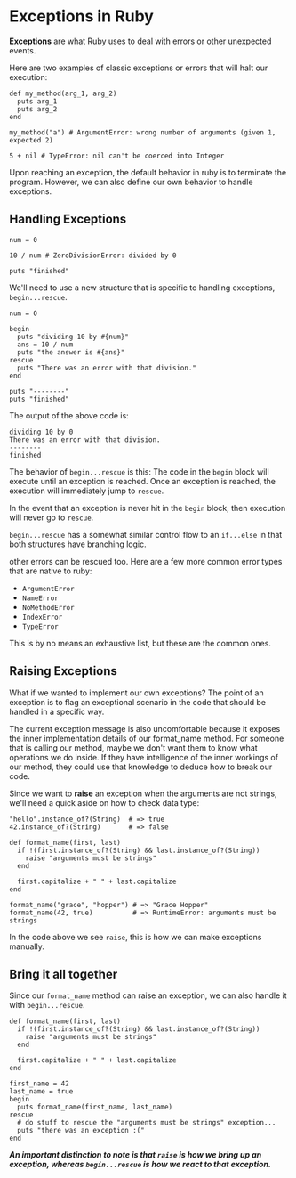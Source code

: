 # Exceptions in Ruby

**Exceptions** are what Ruby uses to deal with errors or other unexpected events. 

Here are two examples of classic exceptions or errors that will halt our execution:

```
def my_method(arg_1, arg_2)
  puts arg_1
  puts arg_2
end

my_method("a") # ArgumentError: wrong number of arguments (given 1, expected 2)
```

```
5 + nil # TypeError: nil can't be coerced into Integer
```

Upon reaching an exception, the default behavior in ruby is to terminate the program. However, we can also define our own behavior to handle exceptions.

## Handling Exceptions

```
num = 0

10 / num # ZeroDivisionError: divided by 0

puts "finished"
```

We'll need to use a new structure that is specific to handling exceptions, `begin...rescue`.

```
num = 0

begin
  puts "dividing 10 by #{num}"
  ans = 10 / num
  puts "the answer is #{ans}"
rescue
  puts "There was an error with that division."
end

puts "--------"
puts "finished"
```

The output of the above code is:

```
dividing 10 by 0
There was an error with that division.
--------
finished
```

The behavior of `begin...rescue` is this: The code in the `begin` block will execute until an exception is reached. Once an exception is reached, the execution will immediately jump to `rescue`.

In the event that an exception is never hit in the `begin` block, then execution will never go to `rescue`. 

`begin...rescue` has a somewhat similar control flow to an `if...else` in that both structures have branching logic. 

other errors can be rescued too. Here are a few more common error types that are native to ruby:

* `ArgumentError`
* `NameError`
* `NoMethodError`
* `IndexError`
* `TypeError`

This is by no means an exhaustive list, but these are the common ones.

## Raising Exceptions

What if we wanted to implement our own exceptions? The point of an exception is to flag an exceptional scenario in the code that should be handled in a specific way.

The current exception message is also uncomfortable because it exposes the inner implementation details of our format_name method. For someone that is calling our method, maybe we don't want them to know what operations we do inside. If they have intelligence of the inner workings of our method, they could use that knowledge to deduce how to break our code.

Since we want to **raise** an exception when the arguments are not strings, we'll need a quick aside on how to check data type:

```
"hello".instance_of?(String)  # => true
42.instance_of?(String)       # => false
```

```
def format_name(first, last)
  if !(first.instance_of?(String) && last.instance_of?(String))
    raise "arguments must be strings"
  end

  first.capitalize + " " + last.capitalize
end

format_name("grace", "hopper") # => "Grace Hopper"
format_name(42, true)          # => RuntimeError: arguments must be strings
```

In the code above we see `raise`, this is how we can make exceptions manually. 

## Bring it all together

Since our `format_name` method can raise an exception, we can also handle it with `begin...rescue`.

```
def format_name(first, last)
  if !(first.instance_of?(String) && last.instance_of?(String))
    raise "arguments must be strings"
  end

  first.capitalize + " " + last.capitalize
end

first_name = 42
last_name = true
begin
  puts format_name(first_name, last_name)
rescue
  # do stuff to rescue the "arguments must be strings" exception...
  puts "there was an exception :("
end
```

***An important distinction to note is that `raise` is how we bring up an exception, whereas `begin...rescue` is how we react to that exception.***

